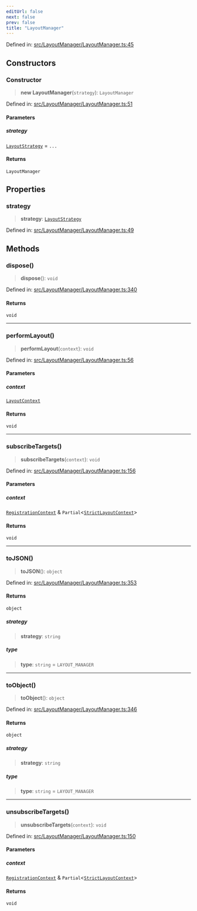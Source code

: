 ```yaml
---
editUrl: false
next: false
prev: false
title: "LayoutManager"
---
```


Defined in: [src/LayoutManager/LayoutManager.ts:45](https://github.com/fabricjs/fabric.js/blob/b4f67b1cfd353d0e2763b168e07bce6b67895452/src/LayoutManager/LayoutManager.ts#L45)

## Constructors

### Constructor

> **new LayoutManager**(`strategy`): `LayoutManager`

Defined in: [src/LayoutManager/LayoutManager.ts:51](https://github.com/fabricjs/fabric.js/blob/b4f67b1cfd353d0e2763b168e07bce6b67895452/src/LayoutManager/LayoutManager.ts#L51)

#### Parameters

##### strategy

[`LayoutStrategy`](/api/classes/layoutstrategy/) = `...`

#### Returns

`LayoutManager`

## Properties

### strategy

> **strategy**: [`LayoutStrategy`](/api/classes/layoutstrategy/)

Defined in: [src/LayoutManager/LayoutManager.ts:49](https://github.com/fabricjs/fabric.js/blob/b4f67b1cfd353d0e2763b168e07bce6b67895452/src/LayoutManager/LayoutManager.ts#L49)

## Methods

### dispose()

> **dispose**(): `void`

Defined in: [src/LayoutManager/LayoutManager.ts:340](https://github.com/fabricjs/fabric.js/blob/b4f67b1cfd353d0e2763b168e07bce6b67895452/src/LayoutManager/LayoutManager.ts#L340)

#### Returns

`void`

***

### performLayout()

> **performLayout**(`context`): `void`

Defined in: [src/LayoutManager/LayoutManager.ts:56](https://github.com/fabricjs/fabric.js/blob/b4f67b1cfd353d0e2763b168e07bce6b67895452/src/LayoutManager/LayoutManager.ts#L56)

#### Parameters

##### context

[`LayoutContext`](/api/type-aliases/layoutcontext/)

#### Returns

`void`

***

### subscribeTargets()

> **subscribeTargets**(`context`): `void`

Defined in: [src/LayoutManager/LayoutManager.ts:156](https://github.com/fabricjs/fabric.js/blob/b4f67b1cfd353d0e2763b168e07bce6b67895452/src/LayoutManager/LayoutManager.ts#L156)

#### Parameters

##### context

[`RegistrationContext`](/api/type-aliases/registrationcontext/) & `Partial`\<[`StrictLayoutContext`](/api/type-aliases/strictlayoutcontext/)\>

#### Returns

`void`

***

### toJSON()

> **toJSON**(): `object`

Defined in: [src/LayoutManager/LayoutManager.ts:353](https://github.com/fabricjs/fabric.js/blob/b4f67b1cfd353d0e2763b168e07bce6b67895452/src/LayoutManager/LayoutManager.ts#L353)

#### Returns

`object`

##### strategy

> **strategy**: `string`

##### type

> **type**: `string` = `LAYOUT_MANAGER`

***

### toObject()

> **toObject**(): `object`

Defined in: [src/LayoutManager/LayoutManager.ts:346](https://github.com/fabricjs/fabric.js/blob/b4f67b1cfd353d0e2763b168e07bce6b67895452/src/LayoutManager/LayoutManager.ts#L346)

#### Returns

`object`

##### strategy

> **strategy**: `string`

##### type

> **type**: `string` = `LAYOUT_MANAGER`

***

### unsubscribeTargets()

> **unsubscribeTargets**(`context`): `void`

Defined in: [src/LayoutManager/LayoutManager.ts:150](https://github.com/fabricjs/fabric.js/blob/b4f67b1cfd353d0e2763b168e07bce6b67895452/src/LayoutManager/LayoutManager.ts#L150)

#### Parameters

##### context

[`RegistrationContext`](/api/type-aliases/registrationcontext/) & `Partial`\<[`StrictLayoutContext`](/api/type-aliases/strictlayoutcontext/)\>

#### Returns

`void`
